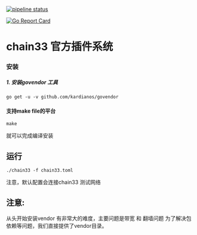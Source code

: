 [![pipeline status](https://api.travis-ci.org/33cn/plugin.svg?branch=master)](https://travis-ci.org/33cn/plugin/)

[![Go Report Card](https://goreportcard.com/badge/github.com/33cn/plugin)](https://goreportcard.com/report/github.com/33cn/plugin)

# chain33 官方插件系统

### 安装

##### 1. 安装govendor 工具

```
go get -u -v github.com/kardianos/govendor
```

#### 支持make file的平台

```
make
```
就可以完成编译安装

## 运行

```
./chain33 -f chain33.toml
```
注意，默认配置会连接chain33 测试网络

## 注意:

从头开始安装vendor 有非常大的难度，主要问题是带宽 和 翻墙问题
为了解决包依赖等问题，我们直接提供了vendor目录。


